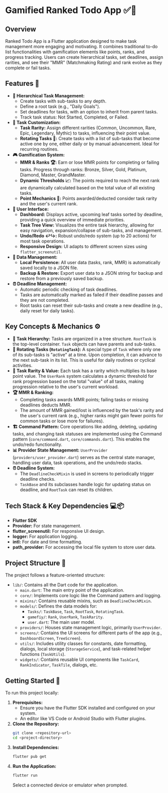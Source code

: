 # Gamified Ranked Todo App ✅🎯

## Overview

Ranked Todo App is a Flutter application designed to make task management more engaging and motivating. It combines traditional to-do list functionalities with gamification elements like points, ranks, and progress tracking. Users can create hierarchical tasks, set deadlines, assign rarities, and see their "MMR" (Matchmaking Rating) and rank evolve as they complete or fail tasks.

## Features 🌟

*   **🌳 Hierarchical Task Management:**
    *   Create tasks with sub-tasks to any depth.
    *   Define a root task (e.g., "Daily Goals").
    *   Set deadlines for tasks, with an option to inherit from parent tasks.
    *   Track task status: Not Started, Completed, or Failed.
*   **🎨 Task Customization:**
    *   **Task Rarity:** Assign different rarities (Common, Uncommon, Rare, Epic, Legendary, Mythic) to tasks, influencing their point value.
    *   **Rotating Tasks 🔄:** Create tasks with a list of sub-tasks that become active one by one, either daily or by manual advancement. Ideal for recurring routines.
*   **🎮 Gamification System:**
    *   **MMR & Ranks 🏆:** Earn or lose MMR points for completing or failing tasks. Progress through ranks: Bronze, Silver, Gold, Platinum, Diamond, Master, GrandMaster.
    *   **Dynamic Thresholds 📈:** The points required to reach the next rank are dynamically calculated based on the total value of all existing tasks.
    *   **Point Mechanics 💯:** Points awarded/deducted consider task rarity and the user's current rank.
*   **📱 User Interface:**
    *   **Dashboard:** Displays active, upcoming leaf tasks sorted by deadline, providing a quick overview of immediate priorities.
    *   **Task Tree View:** Visualizes the entire task hierarchy, allowing for easy navigation, expansion/collapse of sub-tasks, and management.
    *   **Undo/Redo ↩️↪️:** Robust undo/redo system (up to 20 actions) for most task operations.
    *   **Responsive Design:** UI adapts to different screen sizes using `flutter_screenutil`.
*   **💾 Data Management:**
    *   **Local Persistence:** All user data (tasks, rank, MMR) is automatically saved locally to a JSON file.
    *   **Backup & Restore:** Export user data to a JSON string for backup and restore from a previously saved backup.
*   **⏰ Deadline Management:**
    *   Automatic periodic checking of task deadlines.
    *   Tasks are automatically marked as failed if their deadline passes and they are not completed.
    *   Root tasks can reset their sub-tasks and create a new deadline (e.g., daily reset for daily tasks).

## Key Concepts & Mechanics ⚙️

*   **🌳 Task Hierarchy:** Tasks are organized in a tree structure. `RootTask` is the top-level container. `Task` objects can have parents and sub-tasks.
*   **🔄 Rotating Tasks (`RotatingTask`):** A special type of `Task` where only one of its sub-tasks is "active" at a time. Upon completion, it can advance to the next sub-task in its list. This is useful for daily routines or cyclical activities.
*   **💎 Task Rarity & Value:** Each task has a rarity which multiplies its base point value. The `UserRank` system calculates a dynamic threshold for rank progression based on the total "value" of all tasks, making progression relative to the user's current workload.
*   **🏆 MMR & Ranking:**
    *   Completing tasks awards MMR points; failing tasks or missing deadlines deducts MMR.
    *   The amount of MMR gained/lost is influenced by the task's rarity and the user's current rank (e.g., higher ranks might gain fewer points for common tasks or lose more for failures).
*   **🏗️ Command Pattern:** Core operations like adding, deleting, updating tasks, and changing task statuses are implemented using the Command pattern (`core/command.dart`, `core/commands.dart`). This enables the undo/redo functionality.
*   **📊 Provider State Management:** `UserProvider` (`providers/user_provider.dart`) serves as the central state manager, handling user data, task operations, and the undo/redo stacks.
*   **⏰ Deadline System:**
    *   The `DeadlineCheckMixin` is used in screens to periodically trigger deadline checks.
    *   `TaskBase` and its subclasses handle logic for updating status on deadline, and `RootTask` can reset its children.


## Tech Stack & Key Dependencies 💻📦

*   **Flutter SDK**
*   **Provider:** For state management.
*   **flutter_screenutil:** For responsive UI design.
*   **logger:** For application logging.
*   **intl:** For date and time formatting.
*   **path_provider:** For accessing the local file system to store user data.

## Project Structure 📁

The project follows a feature-oriented structure:

*   `lib/`: Contains all the Dart code for the application.
    *   `main.dart`: The main entry point of the application.
    *   `core/`: Implements core logic like the Command pattern and logging.
    *   `mixins/`: Contains reusable mixins, such as `DeadlineCheckMixin`.
    *   `models/`: Defines the data models for:
        *   `Tasks/`: `TaskBase`, `Task`, `RootTask`, `RotatingTask`.
        *   `gamefiy/`: `Rank`, `UserRank`, `TaskRarity`.
        *   `user.dart`: The main user model.
    *   `providers/`: Houses state management logic, primarily `UserProvider`.
    *   `screens/`: Contains the UI screens for different parts of the app (e.g., `DashboardScreen`, `TreeScreen`).
    *   `utils/`: Includes utility classes for constants, date formatting, dialogs, local storage (`StorageService`), and task-related helper functions (`TaskUtils`).
    *   `widgets/`: Contains reusable UI components like `TaskCard`, `RankIndicator`, `TaskTile`, dialogs, etc.

## Getting Started 🚀

To run this project locally:

1.  **Prerequisites:**
    *   Ensure you have the Flutter SDK installed and configured on your system.
    *   An editor like VS Code or Android Studio with Flutter plugins.
2.  **Clone the Repository:**
    ```bash
    git clone <repository-url>
    cd <project-directory>
    ```
3.  **Install Dependencies:**
    ```bash
    flutter pub get
    ```
4.  **Run the Application:**
    ```bash
    flutter run
    ```
    Select a connected device or emulator when prompted.
